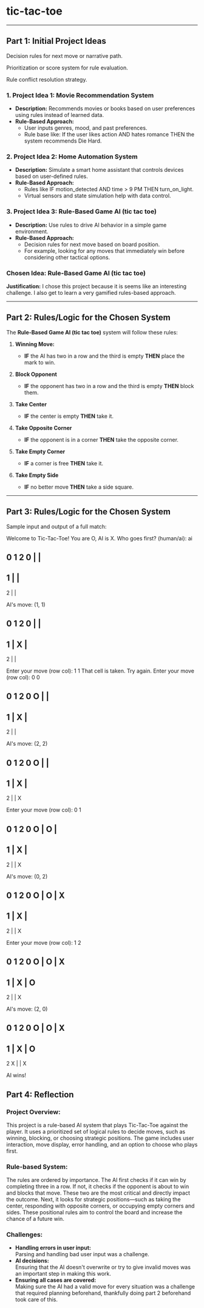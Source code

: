 # tic-tac-toe


---

## Part 1: Initial Project Ideas

Decision rules for next move or narrative path.

Prioritization or score system for rule evaluation.

Rule conflict resolution strategy.

### 1. Project Idea 1: Movie Recommendation System
- **Description:** Recommends movies or books based on user preferences using rules instead of learned data.
- **Rule-Based Approach:**  
  - User inputs genres, mood, and past preferences.
  - Rule base like: If the user likes action AND hates romance THEN the system recommends Die Hard.

### 2. Project Idea 2: Home Automation System
- **Description:** Simulate a smart home assistant that controls devices based on user-defined rules.
- **Rule-Based Approach:**  
  - Rules like IF motion_detected AND time > 9 PM THEN turn_on_light.  
  - Virtual sensors and state simulation help with data control.

### 3. Project Idea 3: Rule-Based Game AI (tic tac toe)
- **Description:** Use rules to drive AI behavior in a simple game environment.
- **Rule-Based Approach:**  
  - Decision rules for next move based on board position.
  - For example, looking for any moves that immediately win before considering other tactical options.

### **Chosen Idea:** Rule-Based Game AI (tic tac toe)
**Justification:** I chose this project because it is seems like an interesting challenge. I also get to learn a very gamified rules-based approach.

---

## Part 2: Rules/Logic for the Chosen System

The **Rule-Based Game AI (tic tac toe)** system will follow these rules:

1. **Winning Move:**  
   - **IF** the AI has two in a row and the third is empty **THEN** place the mark to win.

2. **Block Opponent**  
   - **IF** the opponent has two in a row and the third is empty **THEN** block them.  

3. **Take Center**  
   - **IF** the center is empty **THEN** take it.

4. **Take Opposite Corner**  
   - **IF** the opponent is in a corner **THEN** take the opposite corner.

5. **Take Empty Corner**  
   - **IF** a corner is free **THEN** take it.

6. **Take Empty Side**  
   - **IF** no better move **THEN** take a side square.
---

## Part 3: Rules/Logic for the Chosen System

Sample input and output of a full match: 

Welcome to Tic-Tac-Toe! You are O, AI is X.
Who goes first? (human/ai): ai

  0   1   2
0   |   |
  ---------
1   |   |
  ---------
2   |   |

AI's move: (1, 1)

  0   1   2
0   |   |
  ---------
1   | X |
  ---------
2   |   |

Enter your move (row col): 1 1
That cell is taken. Try again.
Enter your move (row col): 0 0

  0   1   2
0 O |   |
  ---------
1   | X |
  ---------
2   |   |

AI's move: (2, 2)

  0   1   2
0 O |   |
  ---------
1   | X |
  ---------
2   |   | X

Enter your move (row col): 0 1

  0   1   2
0 O | O |
  ---------
1   | X |
  ---------
2   |   | X

AI's move: (0, 2)

  0   1   2
0 O | O | X
  ---------
1   | X |
  ---------
2   |   | X

Enter your move (row col): 1 2

  0   1   2
0 O | O | X
  ---------
1   | X | O
  ---------
2   |   | X

AI's move: (2, 0)

  0   1   2
0 O | O | X
  ---------
1   | X | O
  ---------
2 X |   | X

AI wins!

## Part 4: Reflection

### Project Overview:
This project is a rule-based AI system that plays Tic-Tac-Toe against the player. It uses a prioritized set of logical rules to decide moves, such as winning, blocking, or choosing strategic positions. The game includes user interaction, move display, error handling, and an option to choose who plays first.

### Rule-based System:
The rules are ordered by importance. The AI first checks if it can win by completing three in a row. If not, it checks if the opponent is about to win and blocks that move. These two are the most critical and directly impact the outcome. Next, it looks for strategic positions—such as taking the center, responding with opposite corners, or occupying empty corners and sides. These positional rules aim to control the board and increase the chance of a future win.

### Challenges:
- **Handling errors in user input:**  
  Parsing and handling bad user input was a challenge.
- **AI decisions:**  
  Ensuring that the AI doesn't overwrite or try to give invalid moves was an important step in making this work.
- **Ensuring all cases are covered:**  
  Making sure the AI had a valid move for every situation was a challenge that required planning beforehand, thankfully doing part 2 beforehand took care of this.
